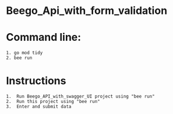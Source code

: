 # Beego_Api_with_form_validation

# Command line:

    1. go mod tidy
    2. bee run

# Instructions

    1.  Run Beego_API_with_swagger_UI project using "bee run"
    2.  Run this project using "bee run"
    3.  Enter and submit data
